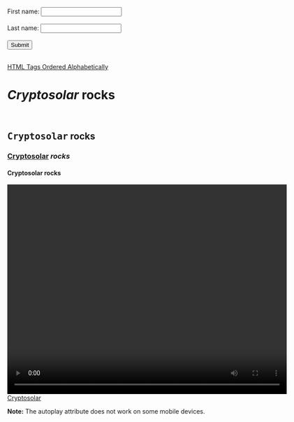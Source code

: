 <html>
<head>
<link rel="stylesheet" href="https://cryptosolar.github.io/main.css">
</head>
<body>
<form action="/action_page.php">
  <label for="fname">First name:</label>
  <input type="text" id="fname" name="fname"><br><br>
  <label for="lname">Last name:</label>
  <input type="text" id="lname" name="lname"><br><br>
  <input type="submit" value="Submit">
</form>
<br>
<a href="https://www.w3schools.com/tags/default.asp">HTML Tags Ordered Alphabetically</A>
<H1><EM> Cryptosolar</EM> rocks</H1><BR>
<H2><TT> Cryptosolar</TT> rocks</H2>
<H3><U> Cryptosolar</U><VAR> rocks</VAR></H3>
<H4><B> Cryptosolar</B> rocks</H4>
<video  width="640" height="480" controls preload="auto">
  <source src="https://siasky.net/CABJtRBq1iJ3oOaMt5NdH5gpLbbSqD37OY7idRvV-oJ7LQ" type="video/mp4">
 <!-- Dieser Text ist ein Kommentar -->
</video>
<br>
<a href="https://cryptosolar.github.io/flexboxing.html">Cryptosolar</A>
<br>
<p><b>Note:</b> The autoplay attribute does not work on some mobile devices.</p>
<br>
</body>
</html>

